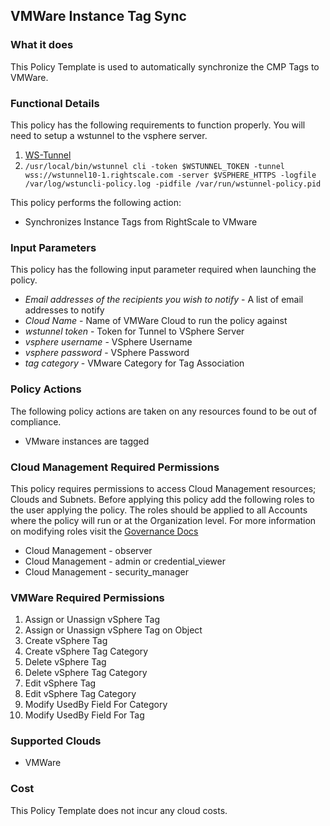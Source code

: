 ## VMWare Instance Tag Sync

### What it does

This Policy Template is used to automatically synchronize the CMP Tags to VMWare. 

### Functional Details
This policy has the following requirements to function properly. You will need to setup a wstunnel to the vsphere server. 
1. [WS-Tunnel](https://github.com/rightscale/wstunnel)
1. `/usr/local/bin/wstunnel cli -token $WSTUNNEL_TOKEN -tunnel wss://wstunnel10-1.rightscale.com -server $VSPHERE_HTTPS -logfile /var/log/wstuncli-policy.log -pidfile /var/run/wstunnel-policy.pid`

This policy performs the following action:
- Synchronizes Instance Tags from RightScale to VMware

### Input Parameters

This policy has the following input parameter required when launching the policy.

- *Email addresses of the recipients you wish to notify* - A list of email addresses to notify
- *Cloud Name* - Name of VMWare Cloud to run the policy against
- *wstunnel token* - Token for Tunnel to VSphere Server
- *vsphere username* - VSphere Username
- *vsphere password* - VSphere Password
- *tag category* - VMware Category for Tag Association

### Policy Actions

The following policy actions are taken on any resources found to be out of compliance.

- VMware instances are tagged

### Cloud Management Required Permissions

This policy requires permissions to access Cloud Management resources; Clouds and Subnets.  Before applying this policy add the following roles to the user applying the policy.  The roles should be applied to all Accounts where the policy will run or at the Organization level. For more information on modifying roles visit the [Governance Docs](https://docs.rightscale.com/cm/ref/user_roles.html)

- Cloud Management - observer
- Cloud Management - admin or credential_viewer
- Cloud Management - security_manager

### VMWare Required Permissions

  1. Assign or Unassign vSphere Tag
  1. Assign or Unassign vSphere Tag on Object
  1. Create vSphere Tag
  1. Create vSphere Tag Category
  1. Delete vSphere Tag
  1. Delete vSphere Tag Category
  1. Edit vSphere Tag
  1. Edit vSphere Tag Category
  1. Modify UsedBy Field For Category
  1. Modify UsedBy Field For Tag

### Supported Clouds

- VMWare

### Cost

This Policy Template does not incur any cloud costs.
